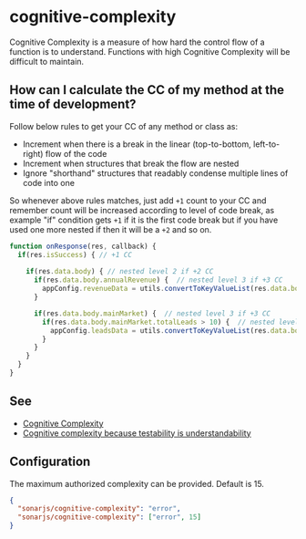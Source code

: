 # cognitive-complexity

Cognitive Complexity is a measure of how hard the control flow of a function is to understand. Functions with high Cognitive Complexity will be difficult to maintain.

## How can I calculate the CC of my method at the time of development?

Follow below rules to get your CC of any method or class as:

- Increment when there is a break in the linear (top-to-bottom, left-to-right) flow of the code
- Increment when structures that break the flow are nested
- Ignore "shorthand" structures that readably condense multiple lines of code into one

So whenever above rules matches, just add `+1` count to your CC and remember count will be increased according to level of code break, as example "if" condition gets `+1` if it is the first code break but if you have used one more nested if then it will be a `+2` and so on.

```js
function onResponse(res, callback) {
  if(res.isSuccess) { // +1 CC
    
    if(res.data.body) { // nested level 2 if +2 CC
      if(res.data.body.annualRevenue) {  // nested level 3 if +3 CC
        appConfig.revenueData = utils.convertToKeyValueList(res.data.body);
      }

      if(res.data.body.mainMarket) {  // nested level 3 if +3 CC
        if(res.data.body.mainMarket.totalLeads > 10) {  // nested level 4 if +4 CC
          appConfig.leadsData = utils.convertToKeyValueList(res.data.body);
        }
      }
    }
  }
}
```

## See

- [Cognitive Complexity](https://www.sonarsource.com/resources/cognitive-complexity/)
- [Cognitive complexity because testability is understandability](https://www.sonarsource.com/blog/cognitive-complexity-because-testability-understandability/)

## Configuration

The maximum authorized complexity can be provided. Default is 15.

```json
{
  "sonarjs/cognitive-complexity": "error",
  "sonarjs/cognitive-complexity": ["error", 15]
}
```